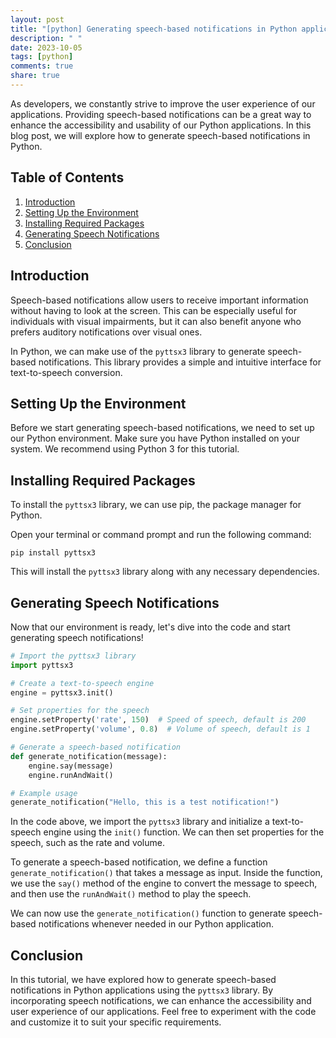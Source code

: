 ```yaml
---
layout: post
title: "[python] Generating speech-based notifications in Python applications"
description: " "
date: 2023-10-05
tags: [python]
comments: true
share: true
---
```


As developers, we constantly strive to improve the user experience of our applications. Providing speech-based notifications can be a great way to enhance the accessibility and usability of our Python applications. In this blog post, we will explore how to generate speech-based notifications in Python.

## Table of Contents
1. [Introduction](#introduction)
2. [Setting Up the Environment](#setting-up-the-environment)
3. [Installing Required Packages](#installing-required-packages)
4. [Generating Speech Notifications](#generating-speech-notifications)
5. [Conclusion](#conclusion)

## Introduction <a name="introduction"></a>
Speech-based notifications allow users to receive important information without having to look at the screen. This can be especially useful for individuals with visual impairments, but it can also benefit anyone who prefers auditory notifications over visual ones.

In Python, we can make use of the `pyttsx3` library to generate speech-based notifications. This library provides a simple and intuitive interface for text-to-speech conversion.

## Setting Up the Environment <a name="setting-up-the-environment"></a>
Before we start generating speech-based notifications, we need to set up our Python environment. Make sure you have Python installed on your system. We recommend using Python 3 for this tutorial.

## Installing Required Packages <a name="installing-required-packages"></a>
To install the `pyttsx3` library, we can use pip, the package manager for Python.

Open your terminal or command prompt and run the following command:

```shell
pip install pyttsx3
```

This will install the `pyttsx3` library along with any necessary dependencies.

## Generating Speech Notifications <a name="generating-speech-notifications"></a>
Now that our environment is ready, let's dive into the code and start generating speech notifications!

```python
# Import the pyttsx3 library
import pyttsx3

# Create a text-to-speech engine
engine = pyttsx3.init()

# Set properties for the speech
engine.setProperty('rate', 150)  # Speed of speech, default is 200
engine.setProperty('volume', 0.8)  # Volume of speech, default is 1

# Generate a speech-based notification
def generate_notification(message):
    engine.say(message)
    engine.runAndWait()

# Example usage
generate_notification("Hello, this is a test notification!")

```

In the code above, we import the `pyttsx3` library and initialize a text-to-speech engine using the `init()` function. We can then set properties for the speech, such as the rate and volume.

To generate a speech-based notification, we define a function `generate_notification()` that takes a message as input. Inside the function, we use the `say()` method of the engine to convert the message to speech, and then use the `runAndWait()` method to play the speech.

We can now use the `generate_notification()` function to generate speech-based notifications whenever needed in our Python application.

## Conclusion <a name="conclusion"></a>
In this tutorial, we have explored how to generate speech-based notifications in Python applications using the `pyttsx3` library. By incorporating speech notifications, we can enhance the accessibility and user experience of our applications. Feel free to experiment with the code and customize it to suit your specific requirements.